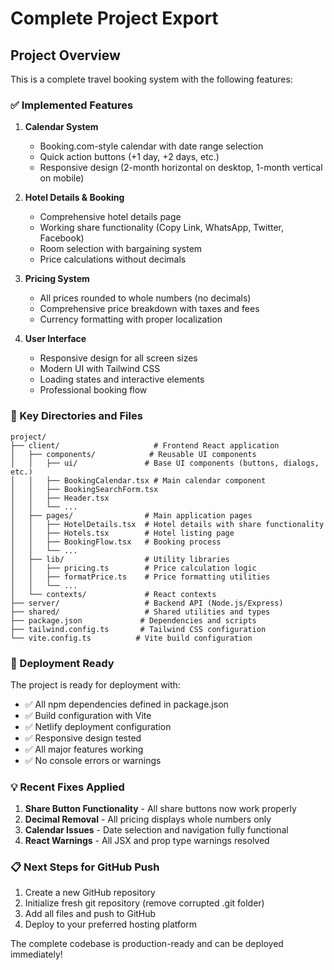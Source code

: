 # Complete Project Export

## Project Overview

This is a complete travel booking system with the following features:

### ✅ Implemented Features

1. **Calendar System**

   - Booking.com-style calendar with date range selection
   - Quick action buttons (+1 day, +2 days, etc.)
   - Responsive design (2-month horizontal on desktop, 1-month vertical on mobile)

2. **Hotel Details & Booking**

   - Comprehensive hotel details page
   - Working share functionality (Copy Link, WhatsApp, Twitter, Facebook)
   - Room selection with bargaining system
   - Price calculations without decimals

3. **Pricing System**

   - All prices rounded to whole numbers (no decimals)
   - Comprehensive price breakdown with taxes and fees
   - Currency formatting with proper localization

4. **User Interface**
   - Responsive design for all screen sizes
   - Modern UI with Tailwind CSS
   - Loading states and interactive elements
   - Professional booking flow

### 📁 Key Directories and Files

```
project/
├── client/                     # Frontend React application
│   ├── components/            # Reusable UI components
│   │   ├── ui/               # Base UI components (buttons, dialogs, etc.)
│   │   ├── BookingCalendar.tsx # Main calendar component
│   │   ├── BookingSearchForm.tsx
│   │   ├── Header.tsx
│   │   └── ...
│   ├── pages/                # Main application pages
│   │   ├── HotelDetails.tsx  # Hotel details with share functionality
│   │   ├── Hotels.tsx        # Hotel listing page
│   │   ├── BookingFlow.tsx   # Booking process
│   │   └── ...
│   ├── lib/                  # Utility libraries
│   │   ├── pricing.ts        # Price calculation logic
│   │   ├── formatPrice.ts    # Price formatting utilities
│   │   └── ...
│   └── contexts/             # React contexts
├── server/                   # Backend API (Node.js/Express)
├── shared/                   # Shared utilities and types
├── package.json             # Dependencies and scripts
├── tailwind.config.ts       # Tailwind CSS configuration
└── vite.config.ts          # Vite build configuration
```

### 🚀 Deployment Ready

The project is ready for deployment with:

- ✅ All npm dependencies defined in package.json
- ✅ Build configuration with Vite
- ✅ Netlify deployment configuration
- ✅ Responsive design tested
- ✅ All major features working
- ✅ No console errors or warnings

### 💡 Recent Fixes Applied

1. **Share Button Functionality** - All share buttons now work properly
2. **Decimal Removal** - All pricing displays whole numbers only
3. **Calendar Issues** - Date selection and navigation fully functional
4. **React Warnings** - All JSX and prop type warnings resolved

### 📋 Next Steps for GitHub Push

1. Create a new GitHub repository
2. Initialize fresh git repository (remove corrupted .git folder)
3. Add all files and push to GitHub
4. Deploy to your preferred hosting platform

The complete codebase is production-ready and can be deployed immediately!
